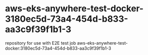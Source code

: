 # aws-eks-anywhere-test-docker-3180ec5d-73a4-454d-b833-aa3c9f39f1b1-3
repository for use with E2E test job aws-eks-anywhere-test-docker:3180ec5d-73a4-454d-b833-aa3c9f39f1b1-3
